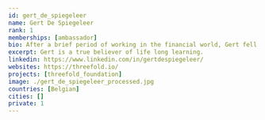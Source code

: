 ```yaml
---
id: gert_de_spiegeleer
name: Gert De Spiegeleer
rank: 1
memberships: [ambassador]
bio: After a brief period of working in the financial world, Gert fell in love with education. He has been teaching (business) economics and accounting in a secondary school in Flanders for years. Gert became the schoolmanager in 2008 and in 2016 he was elected general manager of his schoolcommunity. Gert is a true believer of life long learning. Ambassador fell in love with Threefold I strongly believe that IT can help to create a better world and that is exactly the mission of the ThreeFold Foundation. Every human being, born on this planet should have acces to good education and equal chances in the pursuit of happiness. We need to create a legacy of a greener, healthier and happier world for our children. 
excerpt: Gert is a true believer of life long learning.
linkedin: https://www.linkedin.com/in/gertdespiegeleer/
websites: https://threefold.io/
projects: [threefold_foundation]
image: ./gert_de_spiegeleer_processed.jpg
countries: [Belgian]
cities: []
private: 1
---
```

